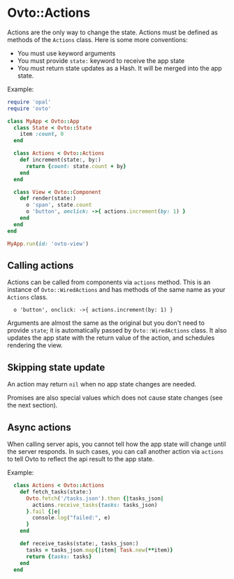 # Ovto::Actions

Actions are the only way to change the state. Actions must be defined as methods of
the `Actions` class. Here is some more conventions:

- You must use keyword arguments
- You must provide `state:` keyword to receive the app state
- You must return state updates as a Hash. It will be merged into the app state.

Example:

```rb
require 'opal'
require 'ovto'

class MyApp < Ovto::App
  class State < Ovto::State
    item :count, 0
  end

  class Actions < Ovto::Actions
    def increment(state:, by:)
      return {count: state.count + by}
    end
  end

  class View < Ovto::Component
    def render(state:)
      o 'span', state.count
      o 'button', onclick: ->{ actions.increment(by: 1) }
    end
  end
end

MyApp.run(id: 'ovto-view')
```

## Calling actions

Actions can be called from components via `actions` method. This is an instance of
`Ovto::WiredActions` and has methods of the same name as your `Actions` class.

      o 'button', onclick: ->{ actions.increment(by: 1) }

Arguments are almost the same as the original but you don't need to provide `state`;
it is automatically passed by `Ovto::WiredActions` class. It also updates the app
state with the return value of the action, and schedules rendering the view.

## Skipping state update

An action may return `nil` when no app state changes are needed.

Promises are also special values which does not cause state changes (see the next section).

## Async actions

When calling server apis, you cannot tell how the app state will change until the server responds.
In such cases, you can call another action via `actions` to tell Ovto to reflect the api result to the app state.

Example:

```rb
  class Actions < Ovto::Actions
    def fetch_tasks(state:)
      Ovto.fetch('/tasks.json').then {|tasks_json|
        actions.receive_tasks(tasks: tasks_json)
      }.fail {|e|
        console.log("failed:", e)
      }
    end

    def receive_tasks(state:, tasks_json:)
      tasks = tasks_json.map{|item| Task.new(**item)}
      return {tasks: tasks}
    end
  end
```
